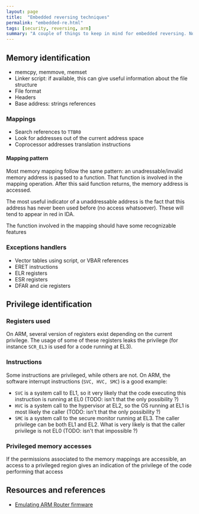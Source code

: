 ```yaml
---
layout: page
title:  "Embedded reversing techniques"
permalink: "embedded-re.html"
tags: [security, reversing, arm]
summary: "A couple of things to keep in mind for embedded reversing. Note that this is mostly relevant to the ARM architecture"
---
```


## Memory identification
* memcpy, memmove, memset
* Linker script: if available, this can give useful information about the file structure
* File format
* Headers
* Base address: strings references

### Mappings
* Search references to `TTBR0`
* Look for addresses out of the current address space
* Coprocessor addresses translation instructions

#### Mapping pattern
Most memory mapping follow the same pattern: an unadressable/invalid memory address is passed to a function. That function is involved in the mapping operation. After this said function returns, the memory address is accessed.

The most useful indicator of a unaddressable address is the fact that this address has never been used before (no access whatsoever). These will tend to appear in red in IDA.

The function involved in the mapping should have some recognizable features

### Exceptions handlers
* Vector tables using script, or VBAR references
* ERET instructions
* ELR registers
* ESR registers
* DFAR and cie registers

## Privilege identification
### Registers used
On ARM, several version of registers exist depending on the current privilege. The usage of some of these registers leaks the privilege (for instance `SCR_EL3` is used for a code running at EL3).

### Instructions
Some instructions are privileged, while others are not. On ARM, the software interrupt instructions (`SVC, HVC, SMC`) is a good example:
* `SVC` is a system call to EL1, so it very likely that the code executing this instruction is running at EL0 (TODO: isn't that the only possibility ?)
* `HVC` is a system call to the hypervisor at EL2, so the OS running at EL1 is most likely the caller (TODO: isn't that the only possibility ?)
* `SMC` is a system call to the secure monitor running at EL3. The caller privilege can be both EL1 and EL2. What is very likely is that the caller privilege is not EL0 (TODO: isn't that impossible ?)

### Privileged memory accesses
If the permissions associated to the memory mappings are accessible, an access to a privileged region gives an indication of the privilege of the code performing that access

## Resources and references
* [Emulating ARM Router firmware](https://azeria-labs.com/emulating-arm-firmware/)